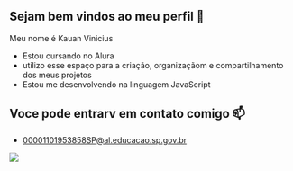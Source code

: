 ## Sejam bem vindos ao meu perfil 🤝

Meu nome é Kauan Vinicius

- Estou cursando no Alura
- utilizo esse espaço para a criação, organizaçãom e compartilhamento dos meus projetos
- Estou me desenvolvendo na linguagem JavaScript

## Voce pode entrarv em contato comigo 📫

- 00001101953858SP@al.educacao.sp.gov.br
  
![](![image](https://github.com/user-attachments/assets/c5efb4e2-212b-4995-9ab5-3a59276216ea))
